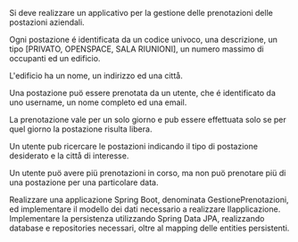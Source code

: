 Si deve realizzare un applicativo per la gestione delle prenotazioni delle postazioni aziendali.

Ogni postazione é identificata da un codice univoco, una descrizione, un tipo [PRIVATO, OPENSPACE, SALA
RIUNIONI], un numero massimo di occupanti ed un edificio. 

L'edificio ha un nome, un indirizzo ed una cittå.

Una postazione puö essere prenotata da un utente, che é identificato da uno username, un nome completo ed
una email. 

La prenotazione vale per un solo giorno e pub essere effettuata solo se per quel giorno la postazione
risulta libera.

Un utente pub ricercare le postazioni indicando il tipo di postazione desiderato e la cittå di interesse.

Un utente puö avere piü prenotazioni in corso, ma non puö prenotare piü di una postazione per una particolare
data.

Realizzare una applicazione Spring Boot, denominata GestionePrenotazioni, ed implementare il modello dei dati
necessario a realizzare Ilapplicazione. Implementare la persistenza utilizzando Spring Data JPA, realizzando
database e repositories necessari, oltre al mapping delle entities persistenti.